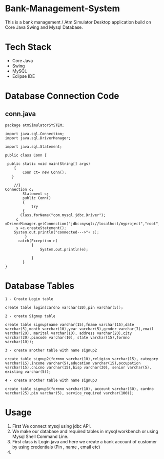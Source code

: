 # Bank-Management-System
This is a bank management / Atm Simulator Desktop application build on Core Java Swing and Mysql Database.

# Tech Stack

- Core Java 
- Swing 
- MySQL
- Eclipse IDE


# Database Connection Code 
## conn.java

```
package atmSimulatorSYSTEM;

import java.sql.Connection;
import java.sql.DriverManager;
 
import java.sql.Statement;

public class Conn {
	
 public static void main(String[] args)
    {
	   	Conn ct= new Conn();
   }
	
	//}
Connection c;
	    Statement s;
	    public Conn()
	    {  
	    	try
	  	{  
	   Class.forName("com.mysql.jdbc.Driver"); 
	 c =DriverManager.getConnection("jdbc:mysql://localhost/myproject","root","");    
	 s =c.createStatement();  
	System.out.println("connected--->"+ s);
	     }
	  catch(Exception e)
	    	{ 
	            System.out.println(e);
	            
	        }  
	    }
}

```

# Database Tables
```
1 - Create Login table

create table login(cardno varchar(20),pin varchar(5));

2 - create Signup table

create table signup(name varchar(15),fname varchar(15),date varchar(5),month varchar(10),year varchar(5),gender varchar(7),email varchar(20), marital varchar(10), address varchar(20),city varchar(20),pincode varchar(10), state varchar(15),formno varchar(10));

3 - create another table with name signup2

create table signup2(formno varchar(10),religion varchar(15), category varchar(15),income varchar(5),education varchar(15),occupation varchar(15),cnicno varchar(15),bisp varchar(20), senior varchar(5), existing varchar(5));

4 - create another table with name signup3

create table signup3(formno varchar(10), account varchar(30), cardno varchar(25),pin varchar(5), service_required varchar(100));

```

# Usage

1. First We connect mysql using jdbc API.
2. We make our database and required tables in mysql workbench or using Mysql Shell Command Line.
3. First class is Login.java and here we create a bank account of customer by using credentials (Pin , name , email etc) 
4. 



















